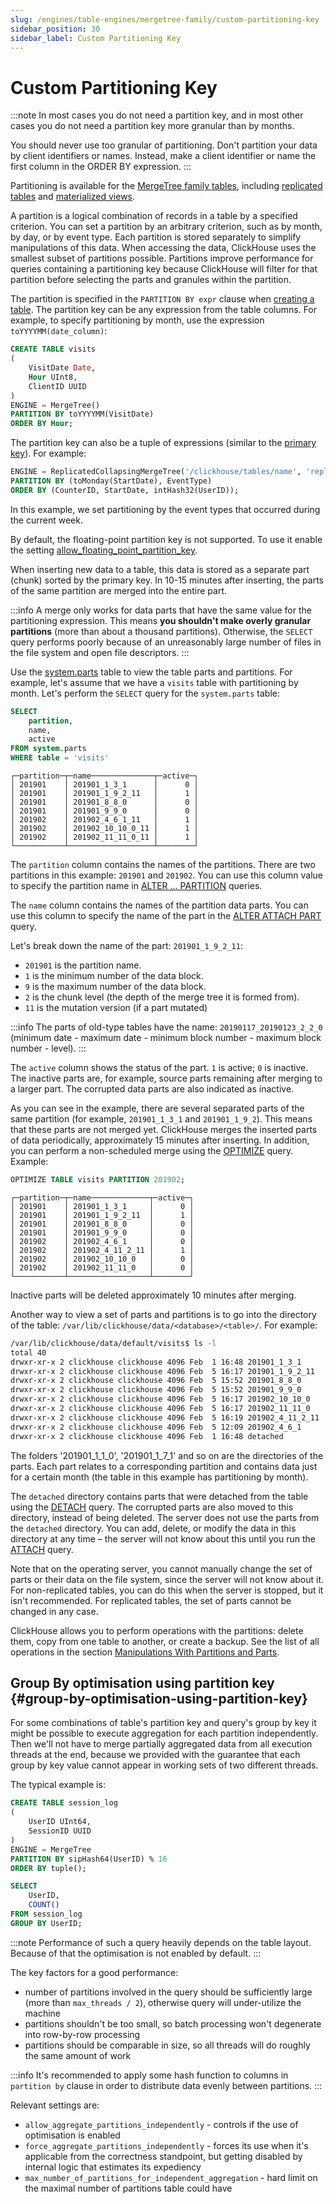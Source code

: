 ```yaml
---
slug: /engines/table-engines/mergetree-family/custom-partitioning-key
sidebar_position: 30
sidebar_label: Custom Partitioning Key
---
```


# Custom Partitioning Key

:::note
In most cases you do not need a partition key, and in most other cases you do not need a partition key more granular than by months.

You should never use too granular of partitioning. Don't partition your data by client identifiers or names. Instead, make a client identifier or name the first column in the ORDER BY expression.
:::

Partitioning is available for the [MergeTree family tables](../../../engines/table-engines/mergetree-family/mergetree.md), including [replicated tables](../../../engines/table-engines/mergetree-family/replication.md) and [materialized views](../../../sql-reference/statements/create/view.md#materialized-view).

A partition is a logical combination of records in a table by a specified criterion. You can set a partition by an arbitrary criterion, such as by month, by day, or by event type. Each partition is stored separately to simplify manipulations of this data. When accessing the data, ClickHouse uses the smallest subset of partitions possible. Partitions improve performance for queries containing a partitioning key because ClickHouse will filter for that partition before selecting the parts and granules within the partition.

The partition is specified in the `PARTITION BY expr` clause when [creating a table](../../../engines/table-engines/mergetree-family/mergetree.md#table_engine-mergetree-creating-a-table). The partition key can be any expression from the table columns. For example, to specify partitioning by month, use the expression `toYYYYMM(date_column)`:

``` sql
CREATE TABLE visits
(
    VisitDate Date,
    Hour UInt8,
    ClientID UUID
)
ENGINE = MergeTree()
PARTITION BY toYYYYMM(VisitDate)
ORDER BY Hour;
```

The partition key can also be a tuple of expressions (similar to the [primary key](../../../engines/table-engines/mergetree-family/mergetree.md#primary-keys-and-indexes-in-queries)). For example:

``` sql
ENGINE = ReplicatedCollapsingMergeTree('/clickhouse/tables/name', 'replica1', Sign)
PARTITION BY (toMonday(StartDate), EventType)
ORDER BY (CounterID, StartDate, intHash32(UserID));
```

In this example, we set partitioning by the event types that occurred during the current week.

By default, the floating-point partition key is not supported. To use it enable the setting [allow_floating_point_partition_key](../../../operations/settings/merge-tree-settings.md#allow_floating_point_partition_key).

When inserting new data to a table, this data is stored as a separate part (chunk) sorted by the primary key. In 10-15 minutes after inserting, the parts of the same partition are merged into the entire part.

:::info
A merge only works for data parts that have the same value for the partitioning expression. This means **you shouldn't make overly granular partitions** (more than about a thousand partitions). Otherwise, the `SELECT` query performs poorly because of an unreasonably large number of files in the file system and open file descriptors.
:::

Use the [system.parts](../../../operations/system-tables/parts.md) table to view the table parts and partitions. For example, let's assume that we have a `visits` table with partitioning by month. Let's perform the `SELECT` query for the `system.parts` table:

``` sql
SELECT
    partition,
    name,
    active
FROM system.parts
WHERE table = 'visits'
```

``` text
┌─partition─┬─name──────────────┬─active─┐
│ 201901    │ 201901_1_3_1      │      0 │
│ 201901    │ 201901_1_9_2_11   │      1 │
│ 201901    │ 201901_8_8_0      │      0 │
│ 201901    │ 201901_9_9_0      │      0 │
│ 201902    │ 201902_4_6_1_11   │      1 │
│ 201902    │ 201902_10_10_0_11 │      1 │
│ 201902    │ 201902_11_11_0_11 │      1 │
└───────────┴───────────────────┴────────┘
```

The `partition` column contains the names of the partitions. There are two partitions in this example: `201901` and `201902`. You can use this column value to specify the partition name in [ALTER ... PARTITION](../../../sql-reference/statements/alter/partition.md) queries.

The `name` column contains the names of the partition data parts. You can use this column to specify the name of the part in the [ALTER ATTACH PART](../../../sql-reference/statements/alter/partition.md#alter_attach-partition) query.

Let's break down the name of the part: `201901_1_9_2_11`:

- `201901` is the partition name.
- `1` is the minimum number of the data block.
- `9` is the maximum number of the data block.
- `2` is the chunk level (the depth of the merge tree it is formed from).
- `11` is the mutation version (if a part mutated)

:::info
The parts of old-type tables have the name: `20190117_20190123_2_2_0` (minimum date - maximum date - minimum block number - maximum block number - level).
:::

The `active` column shows the status of the part. `1` is active; `0` is inactive. The inactive parts are, for example, source parts remaining after merging to a larger part. The corrupted data parts are also indicated as inactive.

As you can see in the example, there are several separated parts of the same partition (for example, `201901_1_3_1` and `201901_1_9_2`). This means that these parts are not merged yet. ClickHouse merges the inserted parts of data periodically, approximately 15 minutes after inserting. In addition, you can perform a non-scheduled merge using the [OPTIMIZE](../../../sql-reference/statements/optimize.md) query. Example:

``` sql
OPTIMIZE TABLE visits PARTITION 201902;
```

``` text
┌─partition─┬─name─────────────┬─active─┐
│ 201901    │ 201901_1_3_1     │      0 │
│ 201901    │ 201901_1_9_2_11  │      1 │
│ 201901    │ 201901_8_8_0     │      0 │
│ 201901    │ 201901_9_9_0     │      0 │
│ 201902    │ 201902_4_6_1     │      0 │
│ 201902    │ 201902_4_11_2_11 │      1 │
│ 201902    │ 201902_10_10_0   │      0 │
│ 201902    │ 201902_11_11_0   │      0 │
└───────────┴──────────────────┴────────┘
```

Inactive parts will be deleted approximately 10 minutes after merging.

Another way to view a set of parts and partitions is to go into the directory of the table: `/var/lib/clickhouse/data/<database>/<table>/`. For example:

``` bash
/var/lib/clickhouse/data/default/visits$ ls -l
total 40
drwxr-xr-x 2 clickhouse clickhouse 4096 Feb  1 16:48 201901_1_3_1
drwxr-xr-x 2 clickhouse clickhouse 4096 Feb  5 16:17 201901_1_9_2_11
drwxr-xr-x 2 clickhouse clickhouse 4096 Feb  5 15:52 201901_8_8_0
drwxr-xr-x 2 clickhouse clickhouse 4096 Feb  5 15:52 201901_9_9_0
drwxr-xr-x 2 clickhouse clickhouse 4096 Feb  5 16:17 201902_10_10_0
drwxr-xr-x 2 clickhouse clickhouse 4096 Feb  5 16:17 201902_11_11_0
drwxr-xr-x 2 clickhouse clickhouse 4096 Feb  5 16:19 201902_4_11_2_11
drwxr-xr-x 2 clickhouse clickhouse 4096 Feb  5 12:09 201902_4_6_1
drwxr-xr-x 2 clickhouse clickhouse 4096 Feb  1 16:48 detached
```

The folders '201901_1_1_0', '201901_1_7_1' and so on are the directories of the parts. Each part relates to a corresponding partition and contains data just for a certain month (the table in this example has partitioning by month).

The `detached` directory contains parts that were detached from the table using the [DETACH](../../../sql-reference/statements/alter/partition.md#alter_detach-partition) query. The corrupted parts are also moved to this directory, instead of being deleted. The server does not use the parts from the `detached` directory. You can add, delete, or modify the data in this directory at any time – the server will not know about this until you run the [ATTACH](../../../sql-reference/statements/alter/partition.md#alter_attach-partition) query.

Note that on the operating server, you cannot manually change the set of parts or their data on the file system, since the server will not know about it. For non-replicated tables, you can do this when the server is stopped, but it isn't recommended. For replicated tables, the set of parts cannot be changed in any case.

ClickHouse allows you to perform operations with the partitions: delete them, copy from one table to another, or create a backup. See the list of all operations in the section [Manipulations With Partitions and Parts](../../../sql-reference/statements/alter/partition.md#alter_manipulations-with-partitions).

## Group By optimisation using partition key {#group-by-optimisation-using-partition-key}

For some combinations of table's partition key and query's group by key it might be possible to execute aggregation for each partition independently.
Then we'll not have to merge partially aggregated data from all execution threads at the end,
because we provided with the guarantee that each group by key value cannot appear in working sets of two different threads.

The typical example is:

``` sql
CREATE TABLE session_log
(
    UserID UInt64,
    SessionID UUID
)
ENGINE = MergeTree
PARTITION BY sipHash64(UserID) % 16
ORDER BY tuple();

SELECT
    UserID,
    COUNT()
FROM session_log
GROUP BY UserID;
```

:::note
Performance of such a query heavily depends on the table layout. Because of that the optimisation is not enabled by default.
:::

The key factors for a good performance:

- number of partitions involved in the query should be sufficiently large (more than `max_threads / 2`), otherwise query will under-utilize the machine
- partitions shouldn't be too small, so batch processing won't degenerate into row-by-row processing
- partitions should be comparable in size, so all threads will do roughly the same amount of work

:::info
It's recommended to apply some hash function to columns in `partition by` clause in order to distribute data evenly between partitions.
:::

Relevant settings are:

- `allow_aggregate_partitions_independently` - controls if the use of optimisation is enabled
- `force_aggregate_partitions_independently` - forces its use when it's applicable from the correctness standpoint, but getting disabled by internal logic that estimates its expediency
- `max_number_of_partitions_for_independent_aggregation` - hard limit on the maximal number of partitions table could have

